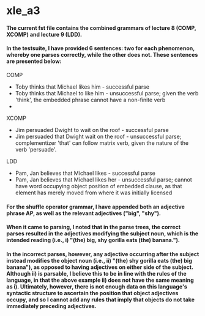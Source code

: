 # xle_a3

#### The current fst file contains the combined grammars of lecture 8 (COMP, XCOMP) and lecture 9 (LDD).
#### In the testsuite, I have provided 6 sentences: two for each phenomenon, whereby one parses correctly, while the other does not. These sentences are presented below:

COMP
* Toby thinks that Michael likes him - successful parse
* Toby thinks that Michael to like him - unsuccessful parse; given the verb 'think', the embedded phrase cannot have a non-finite verb
* 
XCOMP
* Jim persuaded Dwight to wait on the roof - successful parse
* Jim persuaded that Dwight wait on the roof - unsuccessful parse; complementizer 'that' can follow matrix verb, given the nature of the verb 'persuade'.

LDD
* Pam, Jan believes that Michael likes - successful parse
* Pam, Jan believes that Michael likes her - unsuccessful parse; cannot have word occupying object position of embedded clause, as that element has merely moved from where it was initially licensed


#### For the shuffle operator grammar, I have appended both an adjective phrase AP, as well as the relevant adjectives ("big", "shy"). 
#### When it came to parsing, I noted that in the parse trees, the correct parses resulted in the adjectives modifying the subject noun, which is the intended reading (i.e., i) "(the) big, shy gorilla eats (the) banana.").
#### In the incorrect parses, however, any adjective occurring after the subject instead modifies the object noun (i.e., ii) "(the) shy gorilla eats (the) big banana"), as opposed to having adjectives on either side of the subject. Although ii) is parsable, I believe this to be in line with the rules of the language, in that the above example ii) does not have the same meaning as i). Ultimately, however, there is not enough data on this language's syntactic structure to ascertain the position that object adjectives occupy, and so I cannot add any rules that imply that objects do not take immediately preceding adjectives.
